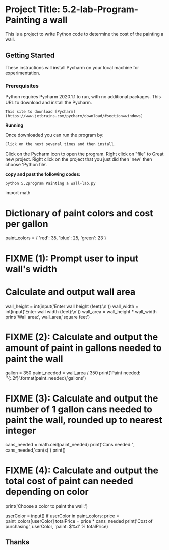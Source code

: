 # **Project Title: 5.2-lab-Program-Painting a wall**

This is a project to write  Python code to determine the cost of the painting a wall.

## **Getting Started**

These instructions will install Pycharm on your local machine for experimentation.

### **Prerequisites**

Python requires Pycharm 2020.1.1 to run, with no additional packages. This URL to download and install the Pycharm.

```
This site to download [Pycharm](https://www.jetbrains.com/pycharm/download/#section=windows)
```

**Running**

Once downloaded you can run the program by:

```
Click on the next several times and then install.
```
Click on the Pycharm icon to open the program.
Right click on "file" to Great new project.
Right click on the project that you just did then 'new' then choose 'Python file'.

**copy and past the following codes:**

```
python 5.2program Painting a wall-lab.py 
```
import math

# Dictionary of paint colors and cost per gallon
paint_colors = {
   'red': 35,
   'blue': 25,
   'green': 23
}

# FIXME (1): Prompt user to input wall's width
# Calculate and output wall area
wall_height = int(input('Enter wall height (feet):\n'))
wall_width = int(input('Enter wall width (feet):\n'))
wall_area = wall_height * wall_width
print('Wall area:', wall_area,'square feet')
   
# FIXME (2): Calculate and output the amount of paint in gallons needed to paint the wall
gallon = 350
paint_needed = wall_area / 350
print('Paint needed: ''{:.2f}'.format(paint_needed),'gallons')
# FIXME (3): Calculate and output the number of 1 gallon cans needed to paint the wall, rounded up to nearest integer
cans_needed = math.ceil(paint_needed)
print('Cans needed:', cans_needed,'can(s)')
print()
# FIXME (4): Calculate and output the total cost of paint can needed depending on color
print('Choose a color to paint the wall:')


userColor = input()
if userColor in paint_colors:
    price = paint_colors[userColor]
    totalPrice = price * cans_needed
    print('Cost of purchasing', userColor, 'paint: $%d' % totalPrice)

## **Thanks**